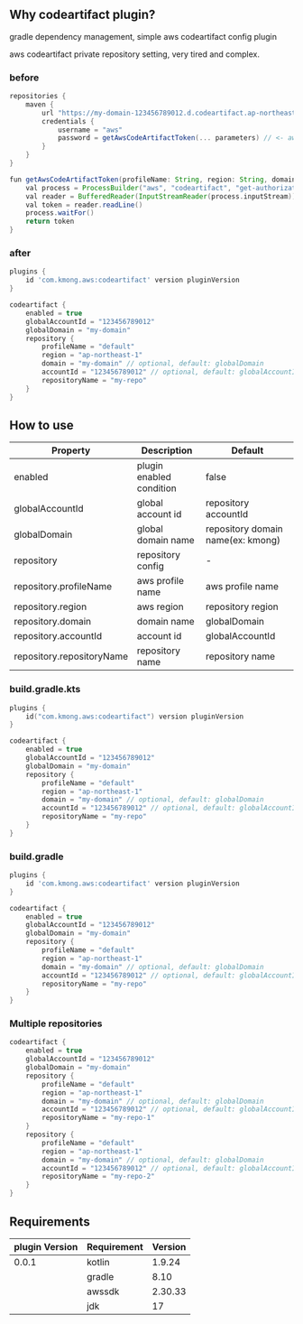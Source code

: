 ## Why codeartifact plugin?
gradle dependency management, simple aws codeartifact config plugin

aws codeartifact private repository setting, very tired and complex.

### before

```groovy
repositories {
    maven {
        url "https://my-domain-123456789012.d.codeartifact.ap-northeast-2.amazonaws.com/maven/my-repo"
        credentials {
            username = "aws"
            password = getAwsCodeArtifactToken(... parameters) // <- aws codeartifact token, token generate process required
        }
    }
}

fun getAwsCodeArtifactToken(profileName: String, region: String, domain: String, repositoryName: String): String {
    val process = ProcessBuilder("aws", "codeartifact", "get-authorization-token", "--profile", profileName, "--region", region, "--domain", domain, "--domain-owner", "123456789012", "--repository", repositoryName).start()
    val reader = BufferedReader(InputStreamReader(process.inputStream))
    val token = reader.readLine()
    process.waitFor()
    return token
}
```

### after

```groovy
plugins {
    id 'com.kmong.aws:codeartifact' version pluginVersion
}

codeartifact {
    enabled = true
    globalAccountId = "123456789012"
    globalDomain = "my-domain"
    repository {
        profileName = "default"
        region = "ap-northeast-1"
        domain = "my-domain" // optional, default: globalDomain
        accountId = "123456789012" // optional, default: globalAccountId
        repositoryName = "my-repo"
    }
}
```

## How to use

| Property                  | Description              | Default                           |
|---------------------------|--------------------------|-----------------------------------|
| enabled                   | plugin enabled condition | false                             |
| globalAccountId           | global account id        | repository accountId              |
| globalDomain              | global domain name       | repository domain name(ex: kmong) |
| repository                | repository config        | -                                 |
| repository.profileName    | aws profile name         | aws profile name                  |
| repository.region         | aws region               | repository region                 |
| repository.domain         | domain name              | globalDomain                      |
| repository.accountId      | account id               | globalAccountId                   |
| repository.repositoryName | repository name          | repository name                   |

### build.gradle.kts

```kotlin
plugins {
    id("com.kmong.aws:codeartifact") version pluginVersion
}

codeartifact {
    enabled = true
    globalAccountId = "123456789012"
    globalDomain = "my-domain"
    repository {
        profileName = "default"
        region = "ap-northeast-1"
        domain = "my-domain" // optional, default: globalDomain
        accountId = "123456789012" // optional, default: globalAccountId
        repositoryName = "my-repo"
    }
}
```

### build.gradle

```groovy
plugins {
    id 'com.kmong.aws:codeartifact' version pluginVersion
}

codeartifact {
    enabled = true
    globalAccountId = "123456789012"
    globalDomain = "my-domain"
    repository {
        profileName = "default"
        region = "ap-northeast-1"
        domain = "my-domain" // optional, default: globalDomain
        accountId = "123456789012" // optional, default: globalAccountId
        repositoryName = "my-repo"
    }
}
```

### Multiple repositories

```kotlin
codeartifact {
    enabled = true
    globalAccountId = "123456789012"
    globalDomain = "my-domain"
    repository {
        profileName = "default"
        region = "ap-northeast-1"
        domain = "my-domain" // optional, default: globalDomain
        accountId = "123456789012" // optional, default: globalAccountId
        repositoryName = "my-repo-1"
    }
    repository {
        profileName = "default"
        region = "ap-northeast-1"
        domain = "my-domain" // optional, default: globalDomain
        accountId = "123456789012" // optional, default: globalAccountId
        repositoryName = "my-repo-2"
    }
}
```

## Requirements

| plugin Version | Requirement | Version |
|----------------|-------------|---------|
| 0.0.1          | kotlin      | 1.9.24  |
|                | gradle      | 8.10    |
|                | awssdk      | 2.30.33 |
|                | jdk         | 17      |